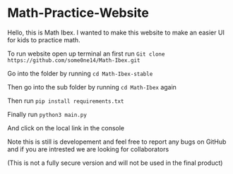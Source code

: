 # Math-Practice-Website
Hello, this is Math Ibex. I wanted to make this website to make an easier UI for kids to practice math.

To run website open up terminal an first run `Git clone https://github.com/some0ne14/Math-Ibex.git`

Go into the folder by running `cd Math-Ibex-stable`

Then go into the sub folder by running `cd Math-Ibex` again

Then run `pip install requirements.txt`

Finally run `python3 main.py`

And click on the local link in the console

Note this is still is developement and feel free to report any bugs on GitHub and if you are intrested we are looking for collaborators

(This is not a fully secure version and will not be used in the final product)
